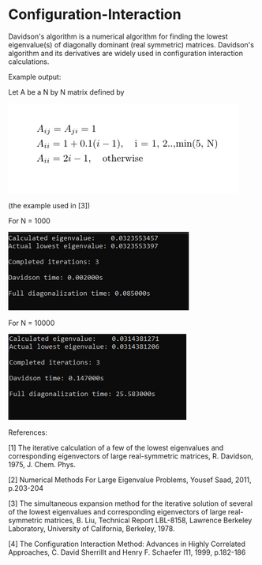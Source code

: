 # Configuration-Interaction

Davidson's algorithm is a numerical algorithm for finding the lowest eigenvalue(s) of diagonally dominant (real symmetric) matrices. Davidson's algorithm
and its derivatives are widely used in configuration interaction calculations.

Example output:


Let A be a N by N matrix defined by 

![sc1](https://github.com/plsda/Configuration-Interaction/blob/main/code/eqn.PNG)

(the example used in [3])

For N = 1000

![sc1](https://github.com/plsda/Configuration-Interaction/blob/main/code/sampleOutput1000.PNG)

For N = 10000

![sc1](https://github.com/plsda/Configuration-Interaction/blob/main/code/sampleOutput10000.PNG)





References:

[1] The iterative calculation of a few of the lowest eigenvalues and corresponding eigenvectors of large real-symmetric matrices, R. Davidson, 1975, J. Chem. Phys.

[2] Numerical Methods For Large Eigenvalue Problems, Yousef Saad, 2011, p.203-204

[3] The simultaneous expansion method for the iterative solution of several of the lowest eigenvalues and corresponding eigenvectors of large real-symmetric matrices, B. 
Liu, Technical Report LBL-8158, Lawrence Berkeley Laboratory, University of California, Berkeley, 1978. 

[4] The Configuration Interaction Method: Advances in Highly Correlated Approaches, C. David Sherrillt and Henry F. Schaefer I11, 1999, p.182-186




